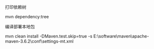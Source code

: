 打印依赖树

mvn dependency:tree

编译部署本地包

mvn clean install -DMaven.test.skip=true -s E:\software\maven\apache-maven-3.6.2\conf\settings-mt.xml





